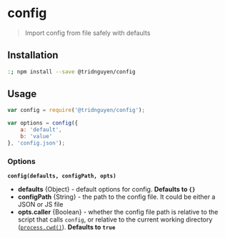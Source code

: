 # config
> Import config from file safely with defaults

## Installation

```sh
:; npm install --save @tridnguyen/config
```

## Usage

```js
var config = require('@tridnguyen/config');

var options = config({
	a: 'default',
	b: 'value'
}, 'config.json');
```
### Options
**`config(defaults, configPath, opts)`**

- **defaults** {Object} - default options for config. **Defaults to `{}`**
- **configPath** {String} - the path to the config file. It could be either a JSON or JS file
- **opts.caller** {Boolean} - whether the config file path is relative to the script that calls `config`, or relative to the current working directory ([`process.cwd()`](https://nodejs.org/api/process.html#process_process_cwd)). **Defaults to `true`**
